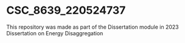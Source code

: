 # CSC_8639_220524737
This repository was made as part of the Dissertation module in 2023
Dissertation on Energy Disaggregation
